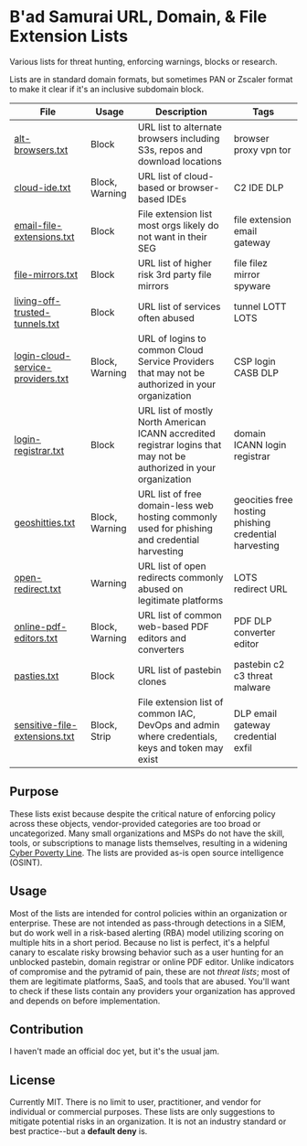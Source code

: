 # B'ad Samurai URL, Domain, & File Extension Lists

Various lists for threat hunting, enforcing warnings, blocks or research.

Lists are in standard domain formats, but sometimes PAN or Zscaler format to make it clear if it's an inclusive subdomain block.

|  File  |  Usage | Description  |  Tags  |
|--------|------------------|---------------|--------| 
| [alt-browsers.txt](./alt-browsers.txt) | Block | URL list to alternate browsers including S3s, repos and download locations | browser proxy vpn tor |
| [cloud-ide.txt](./cloud-ide.txt) | Block, Warning | URL list of cloud-based or browser-based IDEs | C2 IDE DLP |
| [email-file-extensions.txt](./email-file-extensions.txt) | Block | File extension list most orgs likely do not want in their SEG | file extension email gateway |
| [file-mirrors.txt](./file-mirrors.txt) | Block | URL list of higher risk 3rd party file mirrors | file filez mirror spyware |
| [living-off-trusted-tunnels.txt](./living-off-trusted-tunnels.txt) | Block | URL list of services often abused | tunnel LOTT LOTS | 
| [login-cloud-service-providers.txt](./login-cloud-service-providers.txt) | Block, Warning | URL of logins to common Cloud Service Providers that may not be authorized in your organization | CSP login CASB DLP | 
| [login-registrar.txt](./login-registrar.txt) | Block | URL list of mostly North American ICANN accredited registrar logins that may not be authorized in your organization | domain ICANN login registrar |
| [geoshitties.txt](./geoshitties.txt) | Block, Warning | URL list of free domain-less web hosting commonly used for phishing and credential harvesting | geocities free hosting phishing credential harvesting |
| [open-redirect.txt](.open-redirect.txt) | Warning | URL list of open redirects commonly abused on legitimate platforms | LOTS redirect URL |
| [online-pdf-editors.txt](.online-pdf-editors.txt) | Block, Warning | URL list of common web-based PDF editors and converters | PDF DLP converter editor |
| [pasties.txt](./pasties.txt) | Block | URL list of pastebin clones | pastebin c2 c3 threat malware |
| [sensitive-file-extensions.txt](./sensitive-file-extensions.txt) | Block, Strip | File extension list of common IAC, DevOps and admin where credentials, keys and token may exist | DLP email gateway credential exfil |

## Purpose

These lists exist because despite the critical nature of enforcing policy across these objects, vendor-provided categories are too broad or uncategorized. Many small organizations and MSPs do not have the skill, tools, or subscriptions to manage lists themselves, resulting in a widening [Cyber Poverty Line](https://www.cyberpovertyline.org/). The lists are provided as-is open source intelligence (OSINT).  

## Usage

Most of the lists are intended for control policies within an organization or enterprise. These are not intended as pass-through detections in a SIEM, but do work well in a risk-based alerting (RBA) model utilizing scoring on multiple hits in a short period. Because no list is perfect, it's a helpful canary to escalate risky browsing behavior such as a user hunting for an unblocked pastebin, domain registrar or online PDF editor. Unlike indicators of compromise and the pytramid of pain, these are not *threat lists*; most of them are legitimate platforms, SaaS, and tools that are abused. You'll want to check if these lists contain any providers your organization has approved and depends on before implementation.

## Contribution

I haven't made an official doc yet, but it's the usual jam.

## License

Currently MIT. There is no limit to user, practitioner, and vendor for individual or commercial purposes. These lists are only suggestions to mitigate potential risks in an organization. It is not an industry standard or best practice--but a __default deny__ is.
